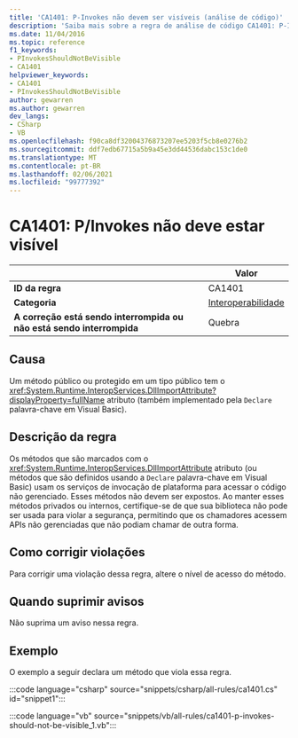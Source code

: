 ```yaml
---
title: 'CA1401: P-Invokes não devem ser visíveis (análise de código)'
description: 'Saiba mais sobre a regra de análise de código CA1401: P-Invokes não devem ser visíveis'
ms.date: 11/04/2016
ms.topic: reference
f1_keywords:
- PInvokesShouldNotBeVisible
- CA1401
helpviewer_keywords:
- CA1401
- PInvokesShouldNotBeVisible
author: gewarren
ms.author: gewarren
dev_langs:
- CSharp
- VB
ms.openlocfilehash: f90ca8df32004376873207ee5203f5cb8e0276b2
ms.sourcegitcommit: ddf7edb67715a5b9a45e3dd44536dabc153c1de0
ms.translationtype: MT
ms.contentlocale: pt-BR
ms.lasthandoff: 02/06/2021
ms.locfileid: "99777392"
---
```

# <a name="ca1401-pinvokes-should-not-be-visible"></a>CA1401: P/Invokes não deve estar visível

|                                     | Valor                      |
|-------------------------------------|----------------------------|
| **ID da regra**                          | CA1401                     |
| **Categoria**                        | [Interoperabilidade](interoperability-warnings.md) |
| **A correção está sendo interrompida ou não está sendo interrompida** | Quebra                   |

## <a name="cause"></a>Causa

Um método público ou protegido em um tipo público tem o <xref:System.Runtime.InteropServices.DllImportAttribute?displayProperty=fullName> atributo (também implementado pela `Declare` palavra-chave em Visual Basic).

## <a name="rule-description"></a>Descrição da regra

Os métodos que são marcados com o <xref:System.Runtime.InteropServices.DllImportAttribute> atributo (ou métodos que são definidos usando a `Declare` palavra-chave em Visual Basic) usam os serviços de invocação de plataforma para acessar o código não gerenciado. Esses métodos não devem ser expostos. Ao manter esses métodos privados ou internos, certifique-se de que sua biblioteca não pode ser usada para violar a segurança, permitindo que os chamadores acessem APIs não gerenciadas que não podiam chamar de outra forma.

## <a name="how-to-fix-violations"></a>Como corrigir violações

Para corrigir uma violação dessa regra, altere o nível de acesso do método.

## <a name="when-to-suppress-warnings"></a>Quando suprimir avisos

Não suprima um aviso nessa regra.

## <a name="example"></a>Exemplo

O exemplo a seguir declara um método que viola essa regra.

:::code language="csharp" source="snippets/csharp/all-rules/ca1401.cs" id="snippet1":::

:::code language="vb" source="snippets/vb/all-rules/ca1401-p-invokes-should-not-be-visible_1.vb":::
